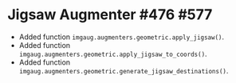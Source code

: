 # Jigsaw Augmenter #476 #577

* Added function `imgaug.augmenters.geometric.apply_jigsaw()`.
* Added function `imgaug.augmenters.geometric.apply_jigsaw_to_coords()`.
* Added function `imgaug.augmenters.geometric.generate_jigsaw_destinations()`.
